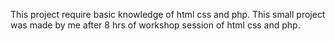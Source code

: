 This project require basic knowledge of html css and php.
This small project was made by me after 8 hrs of  workshop session of html css and php.

